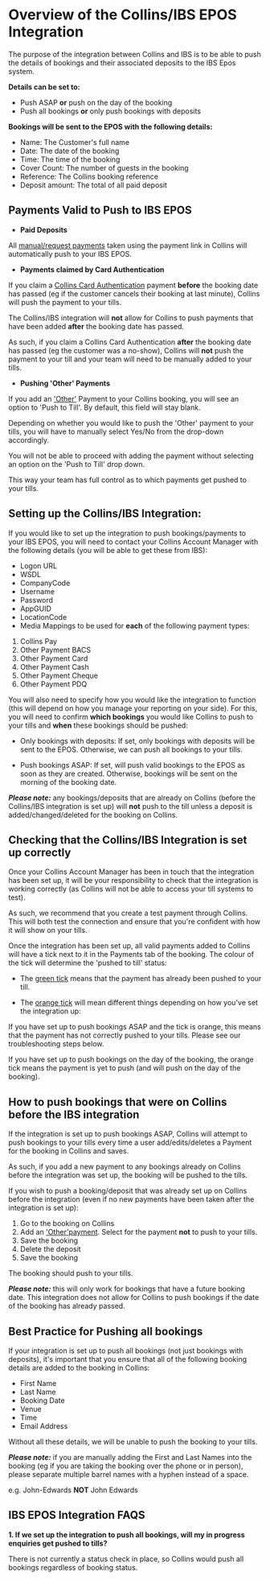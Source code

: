 # Overview of the Collins/IBS EPOS Integration

The purpose of the integration between Collins and IBS is to be able to push the details of bookings and their associated deposits to the IBS Epos system. 

**Details can be set to:**

* Push ASAP **or** push on the day of the booking
* Push all bookings **or** only push bookings with deposits

**Bookings will be sent to the EPOS with the following details:**

* Name: The Customer's full name
* Date: The date of the booking
* Time: The time of the booking
* Cover Count: The number of guests in the booking
* Reference: The Collins booking reference
* Deposit amount: The total of all paid deposit

## Payments Valid to Push to IBS EPOS
* **Paid Deposits** 

All [manual/request payments](https://collins.uservoice.com/knowledgebase/articles/478069-collins-pay-how-to) taken using the payment link in Collins will automatically push to your IBS EPOS. 

* **Payments claimed by Card Authentication** 

If you claim a [Collins Card Authentication](https://collins.uservoice.com/knowledgebase/articles/478064-card-authentication-how-to) payment **before** the booking date has passed (eg if the customer cancels their booking at last minute), Collins will push the payment to your tills.

The Collins/IBS integration will **not** allow for Collins to push payments that have been added **after** the booking date has passed. 

As such, if you claim a Collins Card Authentication **after** the booking date has passed (eg the customer was a no-show), Collins will **not** push the payment to your till and your team will need to be manually added to your tills. 

* **Pushing 'Other' Payments**

If you add an ['Other'](https://collins.uservoice.com/knowledgebase/articles/478056-within-a-booking-enquiry-recording-payments-made) Payment to your Collins booking, you will see an option to 'Push to Till'. By default, this field will stay blank. 

Depending on whether you would like to push the 'Other' payment to your tills, you will have to manually select Yes/No from the drop-down accordingly. 

You will not be able to proceed with adding the payment without selecting an option on the 'Push to Till' drop down.

This way your team has full control as to which payments get pushed to your tills.

## Setting up the Collins/IBS Integration:
If you would like to set up the integration to push bookings/payments to your IBS EPOS, you will need to contact your Collins Account Manager with the following details (you will be able to get these from IBS):

* Logon URL
* WSDL
* CompanyCode
* Username
* Password 
* AppGUID 
* LocationCode
* Media Mappings to be used for **each** of the following payment types:

1. Collins Pay
2. Other Payment BACS
3. Other Payment Card
4. Other Payment Cash
5. Other Payment Cheque
6. Other Payment PDQ

You will also need to specify how you would like the integration to function (this will depend on how you manage your reporting on your side). For this, you will need to confirm **which bookings** you would like Collins to push to your tills and **when** these bookings should be pushed:

* Only bookings with deposits: If set, only bookings with deposits will be sent to the EPOS. Otherwise, we can push all bookings to your tills.

* Push bookings ASAP: If set, will push valid bookings to the EPOS as soon as they are created. Otherwise, bookings will be sent on the morning of the booking date.

**_Please note:_** any bookings/deposits that are already on Collins (before the Collins/IBS integration is set up) will **not** push to the till unless a deposit is added/changed/deleted for the booking on Collins. 

## Checking that the Collins/IBS Integration is set up correctly
Once your Collins Account Manager has been in touch that the integration has been set up, it will be your responsibility to check that the integration is working correctly (as Collins will not be able to access your till systems to test). 

As such, we recommend that you create a test payment through Collins. This will both test the connection and ensure that you're confident with how it will show on your tills.

Once the integration has been set up, all valid payments added to Collins will have a tick next to it in the Payments tab of the booking. The colour of the tick will determine the 'pushed to till' status:

* The [green tick](https://static.designmynight.com/uploads/2017/11/pushed-to-till-optimised.png) means that the payment has already been pushed to your till. 

* The [orange tick](https://static.designmynight.com/uploads/2017/11/not-pushed-to-till-optimised.png) will mean different things depending on how you've set the integration up:

If you have set up to push bookings ASAP and the tick is orange, this means that the payment has not correctly pushed to your tills. Please see our troubleshooting steps below. 

If you have set up to push bookings on the day of the booking, the orange tick means the payment is yet to push (and will push on the day of the booking). 

## How to push bookings that were on Collins before the IBS integration
If the integration is set up to push bookings ASAP, Collins will attempt to push bookings to your tills every time a user add/edits/deletes a Payment for the booking in Collins and saves. 

As such, if you add a new payment to any bookings already on Collins before the integration was set up, the booking will be pushed to the tills. 

If you wish to push a booking/deposit that was already set up on Collins before the integration (even if no new payments have been taken after the integration is set up):

1. Go to the booking on Collins
2. Add an ['Other'payment](https://collins.uservoice.com/knowledgebase/articles/478056-within-a-booking-enquiry-recording-payments-made). Select for the payment **not** to push to your tills.  
3. Save the booking
4. Delete the deposit
5. Save the booking

The booking should push to your tills. 

**_Please note:_** this will only work for bookings that have a future booking date. This integration does not allow for Collins to push bookings if the date of the booking has already passed. 

## Best Practice for Pushing all bookings
If your integration is set up to push all bookings (not just bookings with deposits), it's important that you ensure that all of the following booking details are added to the booking in Collins:

* First Name
* Last Name 
* Booking Date
* Venue
* Time
* Email Address

Without all these details, we will be unable to push the booking to your tills. 

**_Please note:_** if you are manually adding the First and Last Names into the booking (eg if you are taking the booking over the phone or in person), please separate multiple barrel names with a hyphen instead of a space. 

e.g. John-Edwards **NOT** John Edwards

## IBS EPOS Integration FAQS
**1. If we set up the integration to push all bookings, will my in progress enquiries get pushed to tills?** 

There is not currently a status check in place, so Collins would push all bookings regardless of booking status.


